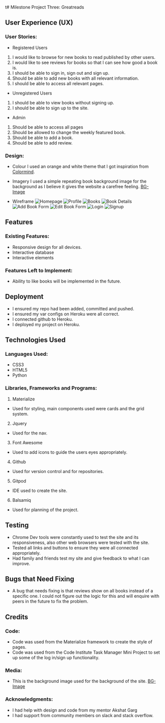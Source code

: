 t# Milestone Project Three: Greatreads

## User Experience (UX)
### User Stories:
*  Registered Users
1. I would like to browse for new books to read published by other users.
2. I would like to see reviews for books so that I can see how good a book is.
3. I should be able to sign in, sign out and sign up.
4. Should be able to add new books with all relevant information.
5. I should be able to access all relevant pages.

*  Unregistered Users
1. I should be able to view books without signing up.
2. I should be able to sign up to the site.

* Admin 
1. Should be able to access all pages
2. Should be allowed to change the weekly featured book.
3. Should be able to add a book.
4. Should be able to add review.
### Design:
* Colour
I used an orange and white theme that I got inspiration from [Colormind](http://colormind.io/).

* Imagery
I used a simple repeating book background image for the background as I believe it gives the website a carefree feeling. [BG-Image](https://encrypted-tbn0.gstatic.com/images?q=tbn:ANd9GcQoQe3X1GiBNygPMihib5H3skpyTrBJLadBWEx5mkFZjbNHzRkdxQN8qXDa0LkESa-hctc&usqp=CAU)

* Wireframe
![Homepage](/static/img/home.png)
![Profile](/static/img/Profile.png)
![Books](/static/img/Books.png)
![Book Details](/static/img/Book-details.png)
![Add Book Form](/static/img/Add-book-form.png)
![Edit Book Form](/static/img/Edit-book-form.png)
![Login](/static/img/login.png)
![Signup](/static/img/signup.png)

## Features
### Existing Features:
*  Responsive design for all devices.
*  Interactive database
*  Interactive elements

### Features Left to Implement:
*  Ability to like books will be implemented in the future.
## Deployment
* I ensured my repo had been added, committed and pushed.
* I ensured my var configs on Heroku were all correct.
* I connected github to Heroku.
* I deployed my project on Heroku.

## Technologies Used
### Languages Used:
* CSS3
* HTML5
* Python
### Libraries, Frameworks and Programs:
1.  Materialize
*  Used for styling, main components used were cards and the grid system.
2.  Jquery
*  Used for the nav.
3.  Font Awesome
*  Used to add icons to guide the users eyes appropriately.
4.  Github
*  Used for version control and for repositories.
5.  Gitpod
*  IDE used to create the site.
6.  Balsamiq
*  Used for planning of the project.
## Testing
*  Chrome Dev tools were constantly used to test the site and its responsiveness, also other web browsers were tested with the site.
*  Tested all links and buttons to ensure they were all connected appropriately.
*  Had family and friends test my site and give feedback to what I can improve.
## Bugs that Need Fixing
*  A bug that needs fixing is that reviews show on all books instead of a specific one. I could not figure out the logic for this and will enquire with peers in the future to fix the problem.
## Credits
### Code:
*  Code was used from the Materialize framework to create the style of pages.
*  Code was used from the Code Institute Task Manager Mini Project to set up some of the log in/sign up functionality.
### Media:
*  This is the background image used for the background of the site. [BG-Image](https://encrypted-tbn0.gstatic.com/images?q=tbn:ANd9GcQoQe3X1GiBNygPMihib5H3skpyTrBJLadBWEx5mkFZjbNHzRkdxQN8qXDa0LkESa-hctc&usqp=CAU)
### Acknowledgments:
*  I had help with design and code from my mentor Akshat Garg
*  I had support from community members on slack and stack overflow.